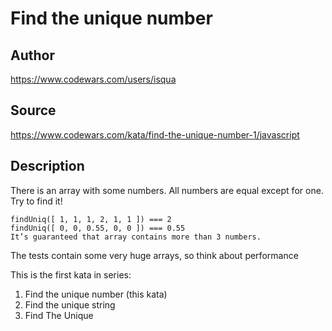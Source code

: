# Find the unique number

## Author
https://www.codewars.com/users/isqua

## Source
https://www.codewars.com/kata/find-the-unique-number-1/javascript

## Description

There is an array with some numbers. All numbers are equal except for one. Try to find it!
```
findUniq([ 1, 1, 1, 2, 1, 1 ]) === 2
findUniq([ 0, 0, 0.55, 0, 0 ]) === 0.55
It’s guaranteed that array contains more than 3 numbers.
```
The tests contain some very huge arrays, so think about performance

This is the first kata in series:

1. Find the unique number (this kata)
2. Find the unique string
3. Find The Unique